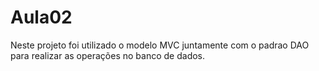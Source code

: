 # Aula02
Neste projeto foi utilizado o modelo MVC juntamente com o padrao DAO para realizar as operações no banco de dados.